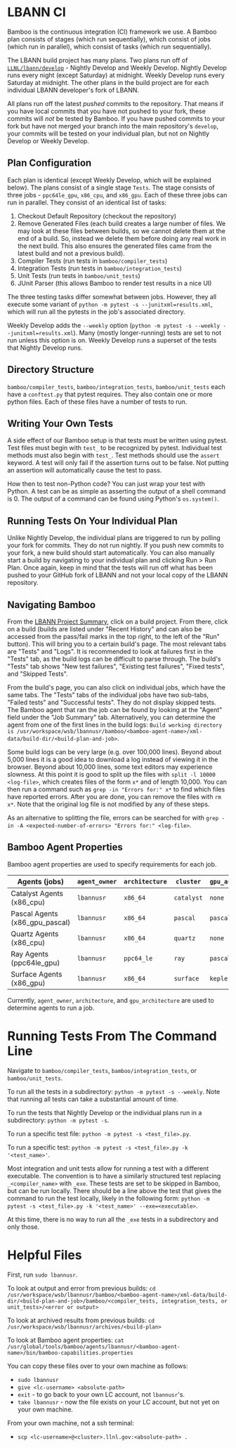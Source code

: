 # LBANN CI

Bamboo is the continuous integration (CI) framework we use. A Bamboo plan consists of stages (which run sequentially), which consist of jobs (which run in parallel), which consist of tasks (which run sequentially).

The LBANN build project has many plans. Two plans run off of [`LLNL/lbann/develop`](https://github.com/LLNL/lbann/tree/develop "https://github.com/LLNL/lbann/tree/develop") - Nightly Develop and Weekly Develop. Nightly Develop runs every night (except Saturday) at midnight. Weekly Develop runs every Saturday at midnight. The other plans in the build project are for each individual LBANN developer's fork of LBANN.

All plans run off the latest *pushed* commits to the repository. That means if you have local commits that you have not pushed to your fork, these commits will *not* be tested by Bamboo. If you have pushed commits to your fork but have not merged your branch into the main repository's `develop`, your commits will be tested on your individual plan, but not on Nightly Develop or Weekly Develop.

## Plan Configuration
Each plan is identical (except Weekly Develop, which will be explained below). The plans consist of a single stage `Tests`. The stage consists of three jobs - `ppc64le_gpu`, `x86_cpu`, and `x86_gpu`. Each of these three jobs can run in parallel. They consist of an identical list of tasks:
1. Checkout Default Repository (checkout the repository)
2. Remove Generated Files (each build creates a large number of files. We may look at these files between builds, so we cannot delete them at the end of a build. So, instead we delete them before doing any real work in the next build. This also ensures the generated files came from the latest build and not a previous build).
3. Compiler Tests (run tests in `bamboo/compiler_tests`)
4. Integration Tests (run tests in `bamboo/integration_tests`)
5. Unit Tests (run tests in `bamboo/unit_tests`)
6. JUnit Parser (this allows Bamboo to render test results in a nice UI)

The three testing tasks differ somewhat between jobs. However, they all execute some variant of `python -m pytest -s --junitxml=results.xml`, which will run all the pytests in the job's associated directory.

Weekly Develop adds the `--weekly` option (`python -m pytest -s --weekly --junitxml=results.xml`). Many (mostly longer-running) tests are set to not run unless this option is on. Weekly Develop runs a superset of the tests that Nightly Develop runs.

## Directory Structure

`bamboo/compiler_tests`, `bamboo/integration_tests`, `bamboo/unit_tests` each have a `conftest.py` that pytest requires. They also contain one or more python files. Each of these files have a number of tests to run. 

## Writing Your Own Tests

A side effect of our Bamboo setup is that tests must be written using pytest. Test files must begin with `test_` to be recognized by pytest. Individual test methods must also begin with `test_`. Test methods should use the `assert` keyword. A test will only fail if the assertion turns out to be false. Not putting an assertion will automatically cause the test to pass.

How then to test non-Python code? You can just wrap your test with Python. A test can be as simple as asserting the output of a shell command is 0. The output of a command can be found using Python's `os.system()`.

## Running Tests On Your Individual Plan

Unlike Nightly Develop, the individual plans are triggered to run by polling your fork for commits. They do not run nightly. If you push new commits to your fork, a new build should start automatically. You can also manually start a build by navigating to your individual plan and clicking Run > Run Plan. Once again, keep in mind that the tests will run off what has been pushed to your GitHub fork of LBANN and not your local copy of the LBANN repository.

## Navigating Bamboo

From the [LBANN Project Summary](https://lc.llnl.gov/bamboo/browse/LBANN "https://lc.llnl.gov/bamboo/browse/LBANN"), click on a build project. From there, click on a build (builds are listed under "Recent History" and can also be accessed from the pass/fail marks in the top right, to the left of the "Run" button). This will bring you to a certain build's page. The most relevant tabs are "Tests" and "Logs". It is recommended to look at failures first in the "Tests" tab, as the build logs can be difficult to parse through. The build's "Tests" tab shows "New test failures", "Existing test failures", "Fixed tests", and "Skipped Tests".

From the build's page, you can also click on individual	jobs, which have the same tabs. The "Tests" tabs of the individual jobs have two sub-tabs, "Failed tests" and "Successful tests". They do not display skipped tests. The Bamboo agent that ran the job can be found by looking at the "Agent" field under the "Job Summary" tab. Alternatively, you can determine the agent from one of the first lines in the build logs: `Build working directory is /usr/workspace/wsb/lbannusr/bamboo/<bamboo-agent-name>/xml-data/build-dir/<build-plan-and-job>`.

Some build logs can be very large (e.g. over 100,000 lines). Beyond about 5,000 lines it is a good idea to download a log instead of viewing it in the browser. Beyond about 10,000 lines, some text editors may experience slowness. At this point it is good to split up the files with `split -l 10000 <log-file>`, which creates files of the form `x*` and of length 10,000. You can then run a command such as `grep -in "Errors for:" x*` to find which files have reported errors. After you are done, you can remove the files with `rm x*`. Note that the original log file is not modified by any of these steps.

As an alternative to splitting the file, errors can be searched for with `grep -in -A <expected-number-of-errors> "Errors for:" <log-file>`.

## Bamboo Agent Properties

Bamboo agent properties are used to specify requirements for each job.

| Agents (jobs)                  | `agent_owner` | `architecture` | `cluster`  | `gpu_architecture` | `sys_type`             |
| ---                            | ---           | ---            | ---        | ---                | ---                    |
| Catalyst Agents (x86_cpu)      | `lbannusr`    | `x86_64`       | `catalyst` | `none`             | `toss_3_x86_64_ib`     |
| Pascal Agents (x86_gpu_pascal) | `lbannusr`    | `x86_64`       | `pascal`   | `pascal`           | `chaos_6_x86_64_ib`    |
| Quartz Agents (x86_cpu)        | `lbannusr`    | `x86_64`	  | `quartz`   | `none`	            | `toss_3_x86_64_ib`     |
| Ray Agents (ppc64le_gpu)       | `lbannusr`    | `ppc64_le`     | `ray`      | `pascal`           | `blueos_3_ppc64le_ib`  |
| Surface Agents (x86_gpu)       | `lbannusr`    | `x86_64`       | `surface`  | `kepler`           | `chaos_5_x86_64_ib`    |

Currently, `agent_owner`, `architecture`, and `gpu_architecture` are used to determine agents to run a job.

# Running Tests From The Command Line

Navigate to `bamboo/compiler_tests`, `bamboo/integration_tests`, or `bamboo/unit_tests`.

To run all the tests in a subdirectory: `python -m pytest -s --weekly`. Note that running all tests can take a substantial amount of time.

To run the tests that Nightly Develop or the individual plans run in a subdirectory: `python -m pytest -s`.

To run a specific test file: `python -m pytest -s <test_file>.py`.

To run a specific test: `python -m pytest -s <test_file>.py -k '<test_name>'`.

Most integration and unit tests allow for running a test with a different executable. The convention is to have a similarly structured test replacing `_<compiler_name>` with `_exe`. These tests are set to be skipped in Bamboo, but can be run locally. There should be a line above the test that gives the command to run the test locally, likely in the following form: `python -m pytest -s <test_file>.py -k '<test_name>' --exe=<executable>`.

At this time, there is no way to run all the `_exe` tests in a subdirectory and only those.

# Helpful Files

First, run `sudo lbannusr`.

To look at output and error from previous builds: `cd /usr/workspace/wsb/lbannusr/bamboo/<bamboo-agent-name>/xml-data/build-dir/<build-plan-and-job>/bamboo/<compiler_tests, integration_tests, or unit_tests>/<error or output>`

To look at archived results from previous builds: `cd /usr/workspace/wsb/lbannusr/archives/<build-plan>`

To look at Bamboo agent properties: `cat /usr/global/tools/bamboo/agents/lbannusr/<bamboo-agent-name>/bin/bamboo-capabilities.properties`

You can copy these files over to your own machine as follows:
- `sudo lbannusr`
- `give <lc-username> <absolute-path>`
- `exit` - to go back to your own LC account, not `lbannusr`'s.
- `take lbannusr` - now the file exists on your LC account, but not yet on your own machine.

From your own machine, not a ssh terminal:
- `scp <lc-username>@<cluster>.llnl.gov:<absolute-path> .`
